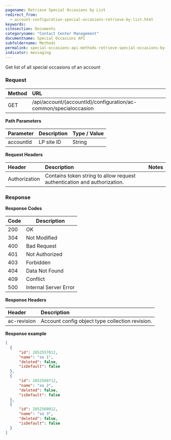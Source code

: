 ```yaml
---
pagename: Retrieve Special Occasions by List
redirect_from:
  - account-configuration-special-occasions-retrieve-by-list.html
keywords:
sitesection: Documents
categoryname: "Contact Center Management"
documentname: Special Occasions API
subfoldername: Methods
permalink: special-occasions-api-methods-retrieve-special-occasions-by-list.html
indicator: messaging
---
```


Get list of all special occasions of an account

### Request

| Method | URL |
| :-------- | :------ |
| GET  |/api/account/{accountId}/configuration/ac-common/specialoccasion |

**Path Parameters**

 |Parameter  |Description |  Type / Value |
 |:----------- | :------------ | :--------------- |
 |accountId | LP site ID | String  


**Request Headers**

 |Header | Description| Notes |
 |:------- | :-------------- | :--- |
 |Authorization | Contains token string to allow request authentication and authorization.

### Response

**Response Codes**

| Code | Description           |
|------|-----------------------|
| 200  | OK                    |
| 304  | Not Modified          |
| 400  | Bad Request           |
| 401  | Not Authorized        |
| 403  | Forbidden             |
| 404  | Data Not Found        |
| 409  | Conflict              |
| 500  | Internal Server Error |

**Response Headers**

 |Header|  Description|
 |:-------|   :-----  |
 |ac-revision|  Account config object type collection revision.|  

 **Response example**

```json
[
  {
      "id": 2852557012,
      "name": "so 1",
      "deleted": false,
      "isDefault": false
  },
  {
      "id": 2852560712,
      "name": "so 2",
      "deleted": false,
      "isDefault": false
  },
  {
      "id": 2852560912,
      "name": "so 3",
      "deleted": false,
      "isDefault": false
  }
]
```
